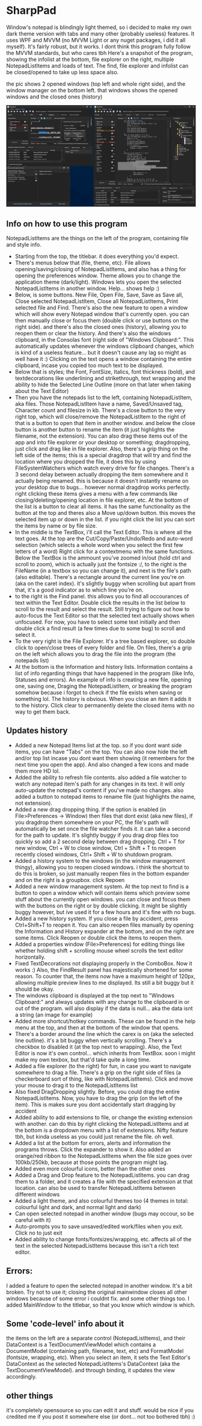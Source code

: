 # SharpPad
Window's notepad is blindingly light themed, so i decided to make my own dark theme version with tabs and many other (probably useless) features. It uses WPF and MVVM (no MVVM Light or any nuget packages, i did it all myself). It's fairly robust, but it works. I dont think this program fully follow the MVVM standards, but who cares tbh
Here's a snapshot of the program, showing the infolist at the bottom, file explorer on the right, multiple NotepadListItems and loads of text. The find, file explorer and infolist can be closed/opened to take up less space also.

the pic shows 2 opened windows (top left and whole right side), and the window manager on the bottom left. that windows shows the opened windows and the closed ones (history)

![](latestnewUpdate.jpg)

## Info on how to use this program
NotepadListItems are the things on the left of the program, containing file and style info.
- Starting from the top, the titlebar. it does everything you'd expect.
- There's menus below that (file, theme, etc). File allows opening/saving/closing of NotepadListItems, and also has a thing for opening the preferences window. Theme allows you to change the application theme (dark/light). Windows lets you open the selected NotepadListItems in another window. Help... shows help :)
- Below, is some buttons. New File, Open File, Save, Save as Save all, Close selected NotepadListItem, Close all NotepadListItems, Print selected file and Find. There's also the new feature to open a window which will show every Notepad window that's currently open. you can then manually close or focus them (double click or use buttons on the right side). and there's also the closed ones (history), allowing you to reopen them or clear the history. And there's also the windows clipboard, in the Consolas font (right side of "Windows Clipboard:". This automatically updates whenever the windows clipboard changes, which is kind of a useless feature... but it doesn't cause any lag so might as well have it :) Clicking on the text opens a window containing the entire clipboard, incase you copied too much text to be displayed.
- Below that is styles; the Font, FontSize, Italics, font thickness (bold), and textdecorations like underlining and strikethrough, text wrapping and the ability to hide the Selected Line Outline (more on that later when taking about the Text Editor)
- Then you have the notepads list to the left, containing NotepadListItem, aka files. Those NotepadListItem have a name, Saved/Unsaved tag, Character count and filesize in kb. There's a close button to the very right top, which will close/remove the NotepadListItem to the right of that is a button to open that item in another window. and below the close button is another button to rename the item (it just highlights the filename, not the extension). You can also drag these items out of the app and into file explorer or your desktop or something; dragdropping, just click and drag like in file explorer. Also, there's a grip thing on the left side of the items; this is a special dragdrop that will try and find the location where you dropped the file, it does this by using FileSystemWatchers which watch every drive for file changes. There's a 3 second delay between actually dropping the item somewhere and it actually being renamed. this is because it doesn't instantly rename on your desktop due to bugs... however normal dragdrop works perfectly. right clicking these items gives a menu with a few commands like closing/deleting/opening location in file explorer, etc. At the bottom of the list is a button to clear all items. it has the same functionality as the button at the top and theres also a Move up/down button. this moves the selected item up or down in the list. if you right click the list you can sort the items by name or by file size.
- In the middle is the TextBox, i'll call the Text Editor. This is where all the text goes. At the top are the Cut/Copy/Paste/Undo/Redo and auto-word selection (which selects a whole word when you select the first few letters of a word) Right click for a contextmenu with the same functions. Below the TextBox is the ammount you've zoomed in/out (hold ctrl and scroll to zoom), which is actually just the fontsize :/, to the right is the FileName (in a textbox so you can change it), and next is the file's path (also editable).
    There's a rectangle around the current line you're on (aka on the caret index). it's slightly buggy when scrolling but apart from that, it's a good indicator as to which line you're on. 
- to the right is the Find panel. this allows you to find all occourances of text within the Text Editor. Double click the results in the list below to scroll to the result and select the result. Still trying to figure out how to auto-focus the Text Editor so that the selected text actually shows when unfocused. For now, you have to select some text initially and then double click a find result (a few times due to some bug) to scroll and select it.
- To the very right is the File Explorer. It's a tree based explorer, so double click to open/close trees of every folder and file. On files, there's a grip on the left which allows you to drag the file into the program (the notepads list)
- At the bottom is the Information and history lists. Information contains a list of info regarding things that have happened in the program (like Info, Statuses and errors). An example of info is creating a new file, opening one, saving one, Draging the NotepadListItem, or breaking the program somehow because i forgot to check if the file exists when saving or something lol. The history is obvious. When you close an item it adds it to the history. Click clear to permanently delete the closed items with no way to get them back.

## Updates history
- Added a new Notepad Items list at the top. so if you dont want side items, you can have "Tabs" on the top. You can also now hide the left and/or top list incase you dont want them showing (it remembers for the next time you open the app). And also changed a few icons and made them more HD lol.
- Added the ability to refresh file contents. also added a file watcher to watch any notepad item's path for any changes in its text. it will only auto-update the notepad's content if you've made no changes. also added a button to notepad items to rename file (just highlights the name, not extension).
- Added a new drag dropping thing. If the option is enabled (in File>Preferences -> Window) then files that dont exist (aka new files), if you dragdrop them somewhere on your PC, the file's path will automatically be set once the file watcher finds it. it can take a second for the path to update. It's slightly buggy if you drag drop files too quickly so add a 2 second delay between drag dropping. Ctrl + T for new window, Ctrl + W to close window, Ctrl + Shift + T to reopen recently closed windows, Ctrl+ Shift + W to shutdown program.
- Added a history system to the windows (in the window management thingy), allowing you to reopen closed windows. i think the shortcut to do this is broken, so just manually reopen files in the bottom expander and on the right is a groupbox. click Repoen 
- Added a new window management system. At the top next to find is a button to open a window which will contain items which preview some stuff about the currently open windows. you can close and focus them with the buttons on the right or by double clicking. It might be slightly buggy however, but ive used it for a few hours and it's fine with no bugs.
- Added a new history system. If you close a file by accident, press Ctrl+Shift+T to reopen it. You can also reopen files manually by opening the Information and History expander at the bottom, and on the right are some items. Click Reopen or double click the items to reopen them.
- Added a properties window (File>Preferences) for editing things like whether holding shift + scrolling mouse wheel scrolls the text editor horizontally.
- Fixed TextDecorations not displaying properly in the ComboBox. Now it works :) Also, the FindResult panel has majestically shortened for some reason. To counter that, the items now have a maximum height of 120px, allowing multiple preview lines to me displayed. Its still a bit buggy but it should be okay.
- The windows clipboard is displayed at the top next to "Windows Clipboard:" and always updates with any change to the clipboard in or out of the program. will also display if the data is null... aka the data isnt a string (an image for example)
- Added more shortcut/hotkey commands. These can be found in the help menu at the top, and then at the bottom of the window that opens.
- There's a border around the line which the carex is on (aka the selected line outline). it's a bit buggy when vertically scrolling. There's a checkbox to disabled it (at the top next to wrapping). Also, the Text Editor is now it's own control... which inherits from TextBox. soon i might make my own texbox, but that'd take quite a long time.
- Added a file explorer (to the right) for fun, in case you want to navigate somewhere to drag a file. There's a grip on the right side of files (a checkerboard sort of thing, like with NotepadListItems). Click and move your mouse to drag it to the NotepadListItems list
- Also fixed DragDropping slightly. Before, you could drag the entire NotepadListItems. Now, you have to drag the grip (on the left of the item). This is makes sure you dont accidentally start dragging by accident
- Added ability to add extensions to file, or change the existing extension with another. can do this by right clicking the NotepadListItems and at the bottom is a dropdown menu with a list of extensions. Nifty feature tbh, but kinda useless as you could just rename the file. oh well.
- Added a list at the bottom for errors, alerts and information the programs throws. Click the expander to show it. Also added an orange/red ribbon to the NotepadListItems when the file size goes over 100kb/250kb, because at those points the program might lag.
- Added even more colourful icons, better than the other ones
- Added a Drag and Drop feature to the NotepadListItems. you can drag them to a folder, and it creates a file with the specified extension at that location. can also be used to transfer NotepadListItems between different windows
- Added a light theme, and also colourful themes too (4 themes in total: colourful light and dark, and normal light and dark)
- Can open selected notepad in another window (bugs may occour, so be careful with it)
- Auto-prompts you to save unsaved/edited work/files when you exit. Click no to just exit
- Added ability to change fonts/fontsizes/wrapping, etc. affects all of the text in the selected NotepadListItems because this isn't a rich text editor. 

## Errors:
I added a feature to open the selected notepad in another window. It's a bit broken. Try not to use it; closing the original mainwindow closes all other windows because of some error i couldnt fix. and some other things too. I added MainWindow to the titlebar, so that you know which window is which.

## Some 'code-level' info about it
the items on the left are a separate control (NotepadListItems), and their DataContext is a TextDocumentViewModel which contains a DocumentModel (containing path, filename, text, etc) and FormatModel (fontsize, wrapping, etc). When you select an item, it sets the Text Editor's DataContext as the selected NotepadListItems's DataContext (aka the TextDocumentViewModel). and through binding, it updates the view accordingly.

## other things
it's completely opensource so you can edit it and stuff. would be nice if you credited me if you post it somewhere else (or dont... not too bothered tbh) :)
